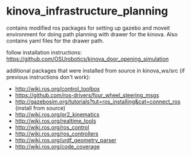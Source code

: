 # kinova_infrastructure_planning
contains modified ros packages for setting up gazebo and moveit environment for doing path planning with drawer for the kinova. Also contains yaml files for the drawer path.

follow installation instructions: https://github.com/OSUrobotics/kinova_door_opening_simulation

additional packages that were installed from source in kinova_ws/src (if previous instructions don't work):
 - http://wiki.ros.org/control_toolbox
 - https://github.com/ros-drivers/four_wheel_steering_msgs
 - http://gazebosim.org/tutorials?tut=ros_installing&cat=connect_ros (install from source)
 - http://wiki.ros.org/pr2_kinematics
 - http://wiki.ros.org/realtime_tools
 - http://wiki.ros.org/ros_control
 - http://wiki.ros.org/ros_controllers
 - http://wiki.ros.org/urdf_geometry_parser
 - http://wiki.ros.org/code_coverage
